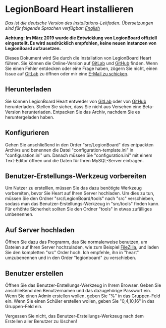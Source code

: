 # LegionBoard Heart installieren

*Das ist die deutsche Version des Installations-Leitfaden. Übersetzungen
sind für folgende Sprachen verfügbar: [English](english.md)*

**Achtung: Im März 2019 wurde die Entwicklung von LegionBoard offiziell
eingestellt. Es wird ausdrücklich empfohlen,
keine neuen Instanzen von LegionBoard aufzusetzen.**

Dieses Dokument wird Sie durch die Installation von LegionBoard Heart führen.
Sie können die Online-Version auf
[GitLab](https://gitlab.com/legionboard/heart/blob/master/install/german.md) und
[GitHub](https://github.com/legionboard/heart/blob/master/install/german.md) finden.
Wenn Sie einen Fehler entdecken oder eine Frage haben, zögern Sie nicht,
einen Issue auf [GitLab](https://gitlab.com/legionboard/heart/issues) zu öffnen
oder mir eine [E-Mail zu schicken](mailto:nicoalt@posteo.org).

## Herunterladen

Sie können LegionBoard Heart entweder von
[GitLab](https://gitlab.com/legionboard/heart/tags) oder von
[GitHub](https://github.com/legionboard/heart/releases) herunterladen.
Stellen Sie sicher, dass Sie nicht aus Versehen eine Beta-Version
herunterladen. Entpacken Sie das Archiv, nachdem Sie es heruntergeladen
haben.

## Konfigurieren

Gehen Sie anschließend in den Order "src/LegionBoard" des entpackten Archivs und
benennen die Datei "configuration-template.ini" in "configuration.ini" um.
Danach müssen Sie "configuration.ini" mit einem Text-Editor öffnen und die
Daten für Ihren MySQL-Server eintragen.

## Benutzer-Erstellungs-Werkzeug vorbereiten

Um Nutzer zu erstelllen, müssen Sie das dazu benötigte Werkzeug vorbereiten,
bevor Sie Heart auf Ihren Server hochladen. Um dies zu tun, müssen Sie den
Ordner "src/LegionBoard/tools" nach "src" verschieben, sodass man das Benutzer-Erstellungs-Werkzeug
in "src/tools" finden kann. Für erhöhte Sicherheit sollten Sie den Ordner
"tools" in etwas zufälliges umbenennen.

## Auf Server hochladen

Öffnen Sie dazu das Programm, das Sie normalerweise benutzen, um Dateien
auf Ihren Server hochzuladen, wie zum Beispiel
[FileZilla](https://filezilla-project.org/), und laden Sie den kompletten
"src" Order hoch. Ich empfehle, ihn in "heart" umzubenennen und in
den Order "legionboard" zu verschieben.

## Benutzer erstellen

Öffnen Sie das Benutzer-Erstellungs-Werkzeug in Ihrem Browser. Geben Sie
anschließend den Benutzernamen und das dazugehörige Passwort ein. Wenn Sie
einen Admin erstellen wollen, geben Sie "%" in das Gruppen-Feld ein. Wenn
Sie einen Schüler erstellen wollen, geben Sie "0,4,10,16" in das Gruppen-Feld
ein.

Vergessen Sie nicht, das Benutzer-Erstellungs-Werkzeug nach dem Erstellen
aller Benutzer zu löschen!
